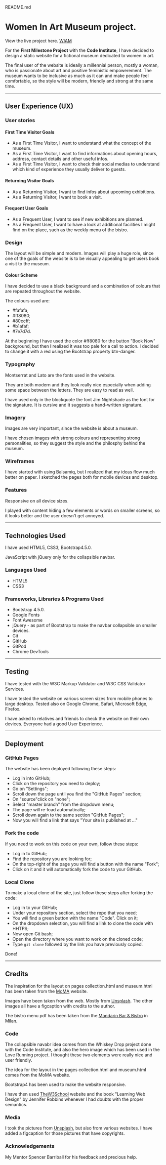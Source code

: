 README.md


# Women In Art Museum project.


View the live project here. [WIAM](https://marlene32100.github.io/WIAM/)


For the **First Milestone Project** with the **Code Institute**, I have decided to design a static website for a fictional museum dedicated to women in art.


The final user of the website is ideally a millennial person, mostly a woman, who is passionate about art and positive feministic empowerement.
The museum wants to be inclusive as much as it can and make people feel comfortable, so the style will be modern, friendly and strong at the same time.


---
## User Experience (UX)


### User stories

#### First Time Visitor Goals
* As a First Time Visitor, I want to understand what the concept of the museum.
* As a First Time Visitor, I want to find informations about opening hours, address, contact details and other useful infos.
* As a First Time Visitor, I want to check their social medias to understand which kind of experience they usually deliver to guests.
#### Returning Visitor Goals
* As a Returning Visitor, I want to find infos about upcoming exhibitions.
* As a Returning Visitor, I want to book a visit.
#### Frequent User Goals
* As a Frequent User, I want to see if new exhibitions are planned.
* As a Frequent User, I want to have a look at additional facilities I might find on the place, such as the weekly menu of the bistro.


### Design

The layout will be simple and modern. Images will play a huge role, since one of the goals of the website is to be visually appealing to get users book a visit to the museum.

#### Colour Scheme

I have decided to use a black background and a combination of colours that are repeated throughout the website.


The colours used are: 
* #fafafa;
* #ff8080;
* #80ccff;
* #b1afaf;
* #7e7d7d.

At the beginning I have used the color #ff8080 for the button "Book Now" background, but then I realized it was too pale for a call to action. I decided to change it with a red using the Bootstrap property btn-danger.

### Typography

Montserrat and Lato are the fonts used in the website. 


They are both modern and they look really nice especially when adding some space between the letters.
They are easy to read as well.


I have used only in the blockquote the font Jim Nightshade as the font for the signature. It is cursive and it suggests a hand-written signature.

### Imagery

Images are very important, since the website is about a museum.


I have chosen images with strong colours and representing strong personalities, so they suggest the style and the philosphy behind the museum.

### Wireframes

I have started with using Balsamiq, but I realized that my ideas flow much better on paper.
I sketched the pages both for mobile devices and desktop.

### Features
Responsive on all device sizes.


I played with content hiding a few elements or words on smaller screens, so it looks better and the user doesn't get annoyed.

---

## Technologies Used
I have used HTML5, CSS3, Bootstrap4.5.0.


JavaScript with jQuery only for the collapsible navbar.

### Languages Used
* HTML5
* CSS3

### Frameworks, Libraries & Programs Used
* Bootstrap 4.5.0.
* Google Fonts
* Font Awesome
* jQuery - as part of Bootstrap to make the navbar collapsible on smaller devices.
* Git
* GitHub
* GitPod
* Chrome DevTools

---

## Testing
I have tested with the W3C Markup Validator and W3C CSS Validator Services.


I have tested the website on various screen sizes from mobile phones to large desktop.
Tested also on Google Chrome, Safari, Microsoft Edge, Firefox.


I have asked to relatives and friends to check the website on their own devices. Everyone had a good User Experience.

---

## Deployment

### GitHub Pages

The website has been deployed following these steps:
* Log in into GitHub;
* Click on the repository you need to deploy;
* Go on "Settings";
* Scroll down the page until you find the "GitHub Pages" section;
* On "source"click on "none";
* Select "master branch" from the dropdown menu;
* The page will re-load automatically;
* Scroll down again to the same section "GitHub Pages";
* Now you will find a link that says "Your site is published at ..."


### Fork the code 

If you need to work on this code on your own, follow these steps:
* Log in to GitHub;
* Find the repository you are looking for;
* On the top-right of the page you will find a button with the name "Fork";
* Click on it and it will automatically fork the code to your GitHub.

### Local Clone

To make a local clone of the site, just follow these steps after forking the code:

* Log in to your GitHub;
* Under your repository section, select the repo that you need;
* You will find a green button with the name "Code". Click on it;
* On the dropdown selection, you will find a link to clone the code with HHTPS;
* Now open Git bash;
* Open the directory where you want to work on the cloned code;
* Type `git clone` followed by the link you have previously copied.

Done!

---

## Credits

The inspiration for the layout on pages collection.html and museum.html has been taken from the [MoMA](https://www.moma.org/) website.


Images have been taken from the web. Mostly from [Unsplash](https://unsplash.com/). The other images all have a figcaption with credits to the author.


The bistro menu pdf has been taken from the [Mandarin Bar & Bistro](https://www.mandarinoriental.it/milan/la-scala/fine-dining/restaurants/italian-cuisine/mandarin-bar-and-bistrot) in Milan.

### Code

The collapsible navabr idea comes from the Whiskey Drop project done with the Code Institute, and also the hero image which has been used in the Love Running project.
I thought these two elements were really nice and user friendly.


The idea for the layout in the pages collection.html and museum.html comes from the MoMA website.


Bootstrap4 has been used to make the website responsive.


I have then used [TheW3School](https://www.w3schools.com/) website and the book "Learning Web Design" by Jennifer Robbins whenever I had doubts with the proper semantics.

### Media

I took the pictures from [Unsplash](https://unsplash.com/), but also from various websites. I have added a figcaption for those pictures that have copyrights.

### Acknowledgements
My Mentor Spencer Barriball for his feedback and precious help.